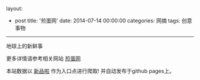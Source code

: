 layout: 
  - post 
title: '煎蛋网' 
date: 2014-07-14 00:00:00 
categories: 网摘 
tags: 创意事物 
---

地球上的新鲜事  

更多详情请参考相关网站 [煎蛋网](http://jandan.net/)  

本站数据以 [新品啦](http://xinpinla.com/) 作为入口点进行爬取! 并自动发布于github pages上。  
